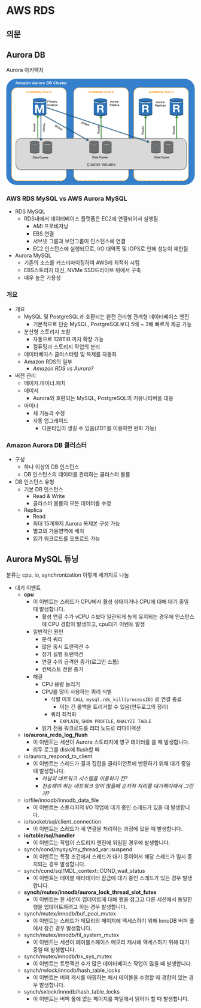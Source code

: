 # AWS RDS

## 의문

## Aurora DB

Aurora 아키텍처

![](./images/RDS/aurora_architecture1.png)

### AWS RDS MySQL vs AWS Aurora MySQL

- RDS MySQL
  - RDS내에서 데이터베이스 플랫폼은 EC2에 연결되어서 실행됨
    - AMI 프로비저닝
    - EBS 연결
    - 서브넷 그룹과 보안그룹이 인스턴스에 연결
    - EC2 인스턴스에 실행되므로, I/O 대역폭 및 IOPS로 인해 성능이 제한됨
- Aurora MySQL
  - 기존의 소스를 커스터마이징하여 AWS에 최적화 시킴
  - EBS스토리지 대신, NVMe SSD드라이브 위에서 구축
  - 매우 높은 가용성

### 개요

- 개요
  - MySQL 및 PostgreSQL과 호환되는 완전 관리형 관계형 데이터베이스 엔진
    - 기본적으로 단순 MySQL, PostgreSQL보다 5배 ~ 3배 빠르게 제공 가능
  - 분산형 스토리지 포함
    - 자동으로 128TiB 까지 확장 가능
    - 컴퓨팅과 스토리지 작업의 분리
  - 데이터베이스 클러스터링 및 복제를 자동화
  - Amazon RDS의 일부
    - *Amazon RDS vs Aurora?*
- 버전 관리
  - 메이저.마이너.패치
  - 메이저
    - Aurora와 호환되는 MySQL, PostgreSQL의 커뮤니티버을 대응
  - 마이너
    - 새 기능과 수정
    - 자동 업그레이드
      - 다운타임이 생길 수 있음(ZDT를 이용하면 완화 가능)

### Amazon Aurora DB 클러스터

- 구성
  - 하나 이상의 DB 인스턴스
  - DB 인스턴스의 데이터를 관리하는 클러스터 볼륨
- DB 인스턴스 유형
  - 기본 DB 인스턴스
    - Read & Write
    - 클러스터 볼륨의 모든 데이터를 수정
  - Replica
    - Read
    - 최대 15개까지 Aurora 복제본 구성 가능
    - 별고의 가용영역에 배치
    - 읽기 워크로드를 오프로드 가능

## Aurora MySQL 튜닝

분류는 cpu, io, synchronization 이렇게 세가지로 나눔

- 대기 이벤트
  - **cpu**
    - 이 이벤트는 스레드가 CPU에서 활성 상태이거나 CPU에 대해 대기 중일 때 발생합니다.
      - 활성 연결 수가 vCPU 수보다 일관되게 높게 유지되는 경우에 인스턴스에 CPU 경합이 발생하고, cpu대기 이벤트 발생
    - 일반적인 원인
      - 분석 쿼리
      - 많은 동시 트랜잭션 수
      - 장기 실행 트랜잭션
      - 연결 수의 급격한 증가(로그인 스톰)
      - 컨텍스트 전환 증가
    - 해결
      - CPU 용량 늘리기
      - CPU를 많이 사용하는 쿼리 식별
        - 식별 이후 `CALL mysql.rds_kill(processID)` 로 연결 종료
          - 이는 긴 롤백을 트리거할 수 있음(언두로그의 정리)
        - 쿼리 최적화
          - `EXPLAIN`, `SHOW PROFILE`, `ANALYZE TABLE`
      - 읽기 전용 워크로드를 리더 노드로 리다이렉션
  - **io/aurora_redo_log_flush**
    - 이 이벤트는 세션이 Aurora 스토리지에 영구 데이터를 쓸 때 발생합니다.
    - 리두 로그를 disk에 flush할 때
  - io/aurora_respond_to_client
    - 이 이벤트는 스레드가 결과 집합을 클라이언트에 반환하기 위해 대기 중일 때 발생합니다.
      - *커널의 네트워크 시스템을 이용하기 전?*
      - *전송해야 하는 네트워크 양이 많을때 순차적 처리를 대기해야해서 그런가?*
  - io/file/innodb/innodb_data_file
    - 이 이벤트는 스토리지의 I/O 작업에 대기 중인 스레드가 있을 때 발생합니다.
  - io/socket/sql/client_connection
    - 이 이벤트는 스레드가 새 연결을 처리하는 과정에 있을 때 발생합니다.
  - **io/table/sql/handler**
    - 이 이벤트는 작업이 스토리지 엔진에 위임된 경우에 발생합니다.
  - synch/cond/mysys/my_thread_var::suspend
    - 이 이벤트는 특정 조건에서 스레드가 대기 중이어서 해당 스레드가 일시 중지되는 경우 발생합니다.
  - synch/cond/sql/MDL_context::COND_wait_status
    - 이 이벤트는 테이블 메타데이터 잠금에 대기 중인 스레드가 있는 경우 발생합니다.
  - **synch/mutex/innodb/aurora_lock_thread_slot_futex**
    - 이 이벤트는 한 세션이 업데이트에 대해 행을 잠그고 다른 세션에서 동일한 행을 업데이트하려고 하는 경우 발생합니다.
  - synch/mutex/innodb/buf_pool_mutex
    - 이 이벤트는 스레드가 메모리의 페이지에 액세스하기 위해 InnoDB 버퍼 풀에서 잠긴 경우 발생합니다.
  - synch/mutex/innodb/fil_system_mutex
    - 이 이벤트는 세션이 테이블스페이스 메모리 캐시에 액세스하기 위해 대기 중일 때 발생합니다.
  - synch/mutex/innodb/trx_sys_mutex
    - 이 이벤트는 트랜잭션 수가 많은 데이터베이스 작업이 많을 때 발생합니다.
  - synch/rwlock/innodb/hash_table_locks
    - 이 이벤트는 버퍼 캐시를 매핑하는 해시 테이블을 수정할 때 경합이 있는 경우 발생합니다.
  - synch/sxlock/innodb/hash_table_locks
    - 이 이벤트는 버퍼 풀에 없는 페이지를 파일에서 읽어야 할 때 발생합니다.
